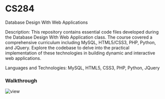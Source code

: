 # CS284
Database Design With Web Applications

Description: This repository contains essential code files developed during the Database Design With Web Application class. The course covered a comprehensive curriculum including MySQL, HTML5/CSS3, PHP, Python, and JQuery. Explore the codebase to delve into the practical implementation of these technologies in building dynamic and interactive web applications.

Languages and Technologies: MySQL, HTML5, CSS3, PHP, Python, JQuery

### Walkthrough
![view](https://recordit.co/v5CyQbhw0f)
